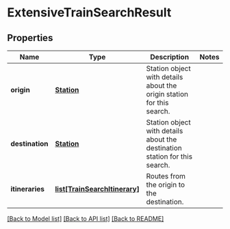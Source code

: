 # ExtensiveTrainSearchResult

## Properties
Name | Type | Description | Notes
------------ | ------------- | ------------- | -------------
**origin** | [**Station**](Station.md) | Station object with details about the origin station for this search. | 
**destination** | [**Station**](Station.md) | Station object with details about the destination station for this search. | 
**itineraries** | [**list[TrainSearchItinerary]**](TrainSearchItinerary.md) | Routes from the origin to the destination. | 

[[Back to Model list]](../README.md#documentation-for-models) [[Back to API list]](../README.md#documentation-for-api-endpoints) [[Back to README]](../README.md)



